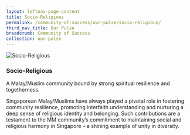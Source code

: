 ```yaml
---
layout: leftnav-page-content
title: Socio-Religious
permalink: /community-of-success/our-pulse/socio-religious/
third_nav_title: Our Pulse
breadcrumb: Community of Success
collection: our-pulse
---
```


![Socio-Religious](/images/community-of-success/socio-religious-overview.png)

### **Socio-Religious**
A Malay/Muslim community bound by strong spiritual resilience and togetherness.

Singaporean Malay/Muslims have always played a pivotal role in fostering community resilience, promoting interfaith understanding and nurturing a deep sense of religious identity and belonging. Such contributions are a testament to the MM community’s commitment to maintaining social and religious harmony in Singapore – a shining example of unity in diversity.
